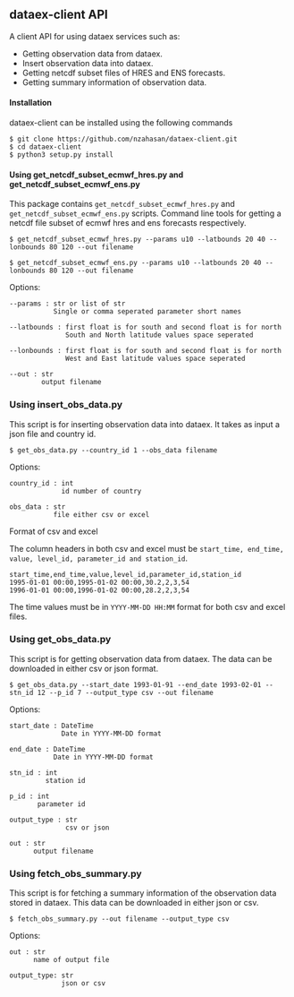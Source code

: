## dataex-client API
A client API for using dataex services such as:
- Getting observation data from dataex.
- Insert observation data into dataex.
- Getting netcdf subset files of HRES and ENS forecasts.
- Getting summary information of observation data.

#### Installation

dataex-client can be installed using the following commands
```
$ git clone https://github.com/nzahasan/dataex-client.git
$ cd dataex-client
$ python3 setup.py install
```

#### Using get_netcdf_subset_ecmwf_hres.py and get_netcdf_subset_ecmwf_ens.py

This package contains `get_netcdf_subset_ecmwf_hres.py` and `get_netcdf_subset_ecmwf_ens.py` scripts. Command line tools for getting a netcdf file subset of ecmwf hres and ens forecasts respectively.

```
$ get_netcdf_subset_ecmwf_hres.py --params u10 --latbounds 20 40 --lonbounds 80 120 --out filename

$ get_netcdf_subset_ecmwf_ens.py --params u10 --latbounds 20 40 --lonbounds 80 120 --out filename
```

Options:
```
--params : str or list of str
           Single or comma seperated parameter short names 
             
--latbounds : first float is for south and second float is for north
              South and North latitude values space seperated 
             
--lonbounds : first float is for south and second float is for north 
              West and East latitude values space seperated 
             
--out : str
        output filename

```

### Using insert_obs_data.py 

This script is for inserting observation data into dataex. It takes as input a json file and country id.

```
$ get_obs_data.py --country_id 1 --obs_data filename
```
Options:
```
country_id : int
             id number of country
             
obs_data : str
           file either csv or excel  
```
Format of csv and excel

The column headers in both csv and excel must be `start_time, end_time, value, level_id, parameter_id and station_id`.

```
start_time,end_time,value,level_id,parameter_id,station_id
1995-01-01 00:00,1995-01-02 00:00,30.2,2,3,54
1996-01-01 00:00,1996-01-02 00:00,28.2,2,3,54
```
The time values must be in `YYYY-MM-DD HH:MM` format for both csv and excel files.


### Using get_obs_data.py
This script is for getting observation data from dataex. The data can be downloaded in either csv or json format.

```
$ get_obs_data.py --start_date 1993-01-91 --end_date 1993-02-01 -- stn_id 12 --p_id 7 --output_type csv --out filename 
```
Options:
```
start_date : DateTime
             Date in YYYY-MM-DD format
        
end_date : DateTime
           Date in YYYY-MM-DD format
           
stn_id : int
         station id
            
p_id : int 
       parameter id     

output_type : str
              csv or json
              
out : str
      output filename

```

### Using fetch_obs_summary.py
This script is for fetching a summary information of the observation data stored in dataex. This data can be downloaded in either json or csv.

```
$ fetch_obs_summary.py --out filename --output_type csv
```
Options:
```
out : str
      name of output file 
      
output_type: str
             json or csv    

```


 


